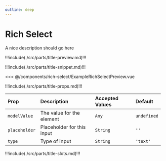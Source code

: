 ```yaml
---
outline: deep
---
```


# Rich Select

A nice description should go here

!!!include(./src/parts/title-preview.md)!!!

<script setup>
import ExampleRichSelect from './ExampleRichSelect.vue';
</script>

<ExampleRichSelect />

!!!include(./src/parts/title-snippet.md)!!!

<<< @/components/rich-select/ExampleRichSelectPreview.vue

!!!include(./src/parts/title-props.md)!!!

| Prop          | Description                | Accepted Values | Default     |
|:--------------|:---------------------------|:----------------|:------------|
| `modelValue`  | The value for the element  | `Any`           | `undefined` |
| `placeholder` | Placeholder for this input | `String`        | `''`        |
| `type`        | Type of input              | `String`        | `'text'`    |


!!!include(./src/parts/title-slots.md)!!!



